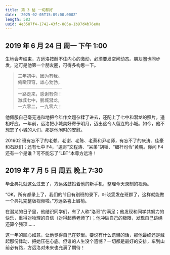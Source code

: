 ```yaml
---
title: 第 3 结 一切都好
date: '2025-02-05T15:09:00.000Z'
length: 583
uuid: 4e3587f4-1742-43fc-885a-1b97d4b76e0a
---
```

## 2019 年 6 月 24 日  周一  下午 1:00

生地会考结束，方远洛按耐不住内心的激动，必须要发空间动态。朋友圈也同步发，这可是他第一个朋友圈，可得多构思一下。

> 三年初中，因为有我。  
> 俯瞰顶穹，雄心勃勃。  
> ——————————  
> 一路走来，感谢有你！  
> 潋城七中，鹏城潜龙，  
> 一六零二，一九零六！

他佩服自己毫无违和地把今年作文题杂糅了进去，还配上了七中和潜龙的照片，遥相呼应。一年前，远洛把小城美好寄予明月，迈出这令人留连的小城。如今，他不想忘了小城的人们，那是他闲时的安慰。

201602 班有忘不了的老赖、老谢、老陈、老蔡和尹老师，有忘不了的庆涛、佳豪和石跃们；还有七中 F4，“逗哥”文程涛、“呆弟”胡韬、“细杆司令”黄朝。你问 F4 还有一个是谁？可不能忘了“LBT”本尊方远洛！

## 2019 年 7 月 5 日  周五  晚上 7:30

毕业典礼就这么过去了，方远洛鼓捣着他的新手机，整理今天录制的视频。

“OK，所有都录上了，我们的节目有别班的录下，叶晓雯发在班群了，这样就能做一个典礼完整版视频啦。”方远洛喜上眉梢。

在潜龙的日子里，他结识同学们，有了人称“洛哥”的满足；他发现和同学共努力的快乐，重得对物理的自信（对得起蔡老师了）；他冲破自己的极限，发现自己跳绳还算个强项……

这一年的顺心如意，让他觉得自己在梦里。要说有什么遗憾的话，那他最终还是藏起那份悸动、把她压在心底。但谁的人生没个遗憾？一切都是最好的安排，车到山前必有路，方远洛对未来也充满了期待！
